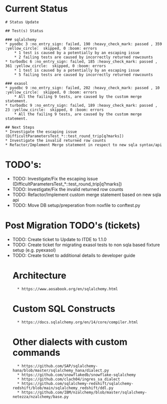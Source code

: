 # Current Status

```
# Status Update

## Test(s) Status

### sqlalchemy
* pyodbc 3 :no_entry_sign: failed, 190 :heavy_check_mark: passed , 359 :yellow_circle:  skipped, 0 :boom: errors
    * 1 test is caused by a potentially by an escaping issue
    * 2 failing tests are caused by incorrectly returned rowcounts
* turbodbc 6 :no_entry_sign: failed, 185 :heavy_check_mark: passed , 361 :yellow_circle:  skipped, 0 :boom: errors
    * 1 test is caused by a potentially by an escaping issue
    * 5 failing tests are caused by incorrectly returned rowcounts

### exasol
* pyodbc 9 :no_entry_sign: failed, 202 :heavy_check_mark: passed , 10 :yellow_circle:  skipped, 0 :boom: errors
    * All the failing 9 tests, are caused by the custom merge statement.
* turbodbc 9 :no_entry_sign: failed, 189 :heavy_check_mark: passed , 23 :yellow_circle:  skipped, 0 :boom: errors
    * All the failing 9 tests, are caused by the custom merge statement.

## Next Steps
* Investigate the escaping issue (DifficultParametersTest_*::test_round_trip[q?marks])
* Investigate the invalid returned row counts
* Refactor/Implement Merge statement in respect to new sqla syntax/api
```

# TODO's:

* TODO: Investigate/Fix the escaping issue (DifficultParametersTest_*::test_round_trip[q?marks])
* TODO: Investigate/Fix the invalid returned row counts
* TODO: Refactor/Implement custom merge statement based on new sqla api
* TODO: Move DB setup/preperation from noxfile to conftest.py

# Post Migration TODO's (tickets)

* TODO: Create ticket to Update to ITDE to 1.1.0
* TODO: Create ticket for migrating exasol tests to non sqla based fixture setup (e.g. pyexasol)
* TODO: Create ticket to additional details to developer guide
    # Architecture
        * https://www.aosabook.org/en/sqlalchemy.html
    # Custom SQL Constructs
        * https://docs.sqlalchemy.org/en/14/core/compiler.html
    # Other dialects with custom commands
        * https://github.com/SAP/sqlalchemy-hana/blob/master/sqlalchemy_hana/dialect.py
        * https://github.com/snowflakedb/snowflake-sqlalchemy
        * https://github.com/clach04/ingres_sa_dialect
        * https://github.com/sqlalchemy-redshift/sqlalchemy-redshift/blob/main/sqlalchemy_redshift/ddl.py
        * https://github.com/IBM/nzalchemy/blob/master/sqlalchemy-netezza/nzalchemy/base.py
